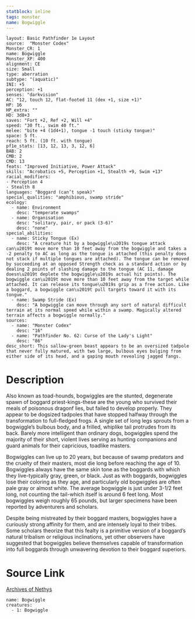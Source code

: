 ```yaml
---
statblock: inline
tags: monster
name: Bogwiggle
---
```

```statblock
layout: Basic Pathfinder 1e Layout
source:  "Monster Codex"
Monster_CR: 1
name: Bogwiggle
Monster_XP: 400
alignment: CE
size: Small
type: aberration
subtype: "(aquatic)"
INI: +5
perception: +1
senses: "darkvision"
AC: "12, touch 12, flat-footed 11 (dex +1, size +1)"
HP: 16
HP_extra: ""
HD: 3d8+3
saves: "Fort +2, Ref +2, Will +4"
speed: "30 ft., swim 40 ft."
melee: "bite +4 (1d4+1), tongue -1 touch (sticky tongue)"
space: 5 ft.
reach: 5 ft. (10 ft. with tongue)
pf1e_stats: [13, 12, 13, 3, 12, 6]
BAB: 2
CMB: 2
CMD: 13
feats: "Improved Initiative, Power Attack"
skills: "Acrobatics +5, Perception +1, Stealth +9, Swim +13"
racial_modifiers:
- Perception 4
- Stealth 8
languages: "Boggard (can’t speak)"
special_qualities: "amphibious, swamp stride"
ecology:
  - name: Environment
    desc: "temperate swamps"
  - name: Organisation
    desc: "solitary, pair, or pack (3-6)"
    desc: "none"
special_abilities:
  - name: Sticky Tongue (Ex)
    desc: "A creature hit by a bogwiggle\u2019s tongue attack can\u2019t move more than 10 feet away from the bogwiggle and takes a -2 penalty to AC as long as the tongue is attached (this penalty does not stack if multiple tongues are attached). The tongue can be removed by succeeding at an opposed Strength check as a standard action or by dealing 2 points of slashing damage to the tongue (AC 11, damage doesn\u2019t deplete the bogwiggle\u2019s actual hit points). The bogwiggle can\u2019t move more than 10 feet away from the target while attached. It can release its tongue\u2019s grip as a free action. Like a boggard, a bogwiggle can\u2019t pull targets toward it with its tongue."
  - name: Swamp Stride (Ex)
    desc: "A bogwiggle can move through any sort of natural difficult terrain at its normal speed while within a swamp. Magically altered terrain affects a bogwiggle normally."
sources:
  - name: "Monster Codex"
    desc: "16"
  - name: "Pathfinder No. 62: Curse of the Lady's Light"
    desc: "86"
desc_short: This sallow-green beast appears to be an oversized tadpole that never fully matured, with two large, bulbous eyes bulging from either side of its head, and a gaping mouth revealing jagged fangs.
```
# Description
Also known as toad-hounds, bogwiggles are the stunted, degenerate spawn of boggard priest-kings-these are the young who survived their meals of poisonous dragonf lies, but failed to develop properly. They appear to be dogsized tadpoles that have stopped halfway through the transformation to full-fledged frogs. A single set of long legs sprouts from a bogwiggle’s bulbous body, and a frilled, whiplike tail protrudes from its back. Barely more intelligent than ordinary dogs, bogwiggles spend the majority of their short, violent lives serving as hunting companions and guard animals for their capricious, toadlike masters.

Bogwiggles can live up to 20 years, but because of swamp predators and the cruelty of their masters, most die long before reaching the age of 10. Bogwiggles always have the same skin tone as the boggards with which they live-typically gray, green, or black. Just as with boggards, bogwiggles lose their coloring as they age, and particularly old bogwiggles are often pale gray or almost white. The average bogwiggle is just under 3-1/2 feet long, not counting the tail-which itself is around 6 feet long. Most bogwiggles weigh roughly 65 pounds, but larger specimens have been reported by adventurers and scholars.

Despite being mistreated by their boggard masters, bogwiggles have a curiously strong affinity for them, and are intensely loyal to their tribes. Some scholars theorize that this fealty is a primitive version of a boggard’s natural tribalism or religious inclinations, yet other observers have suggested that bogwiggles believe themselves capable of transformation into full boggards through unwavering devotion to their boggard superiors.
# Source Link
[Archives of Nethys](https://aonprd.com/MonsterDisplay.aspx?ItemName=Bogwiggle)
```encounter-table
name: Bogwiggle
creatures:
  - 1: Bogwiggle
```
